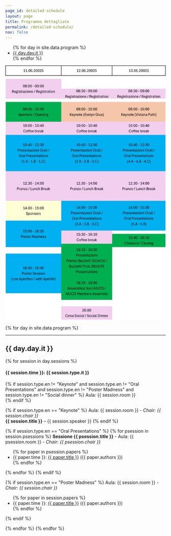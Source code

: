 ```yaml
---
page_id: detailed-schedule
layout: page
title: Programma dettagliato
permalink: /detailed-schedule/
nav: false
---
```



<nav aria-label="Program Navigation">
  <ul>
  {% for day in site.data.program %}
    <li><a href="#{{ day.day.it | slugify }}">{{ day.day.it }}</a></li>
  {% endfor %}
  </ul>
</nav>

<a href="/assets/img/programme-overview.png" data-lightbox="programme-overview.png" data-title="Overview del Programma">
  <img src="/assets/img/programme-overview.png" alt="Miniatura dell'Overview del Programma" class="gallery-thumbnail">
</a>

{% for day in site.data.program %}
  <br/>
  <hr/>
  <h2 id="{{ day.day.it | slugify }}">{{ day.day.it }}</h2>  
{% for session in day.sessions %}
  <h4>{{ session.time }}: {{ session.type.it }}</h4>


{% if session.type.en != "Keynote" and session.type.en != "Oral Presentations" and session.type.en != "Poster Madness" and session.type.en != "Social dinner" %}
  Aula: {{ session.room }}<br/>
{% endif %}

{% if session.type.en == "Keynote" %}
  Aula: {{ session.room }} - <em>Chair: {{ session.chair }}</em><br/>
  <strong>{{ session.title }}</strong> – {{ session.speaker }}
{% endif %}


{% if session.type.en == "Oral Presentations" %}
{% for psession in session.psessions %}
<strong>Sessione {{ psession.title }}</strong> - Aula: {{ psession.room }} - <em>Chair: {{ psession.chair }}</em>
  <ul>
  {% for paper in psession.papers %}
    <li>{{ paper.time }}: <a href="{{ paper.pdf }}">{{ paper.title }}</a> ({{ paper.authors }}) </li>
  {% endfor %}
  </ul>
{% endfor %}
{% endif %}


{% if session.type.en == "Poster Madness" %}
  Aula: {{ session.room }} - <em>Chair: {{ session.chair }}</em><br/>
  <ul>
  {% for paper in session.papers %}
    <li>{{ paper.time }}: <a href="{{ paper.pdf }}">{{ paper.title }}</a> ({{ paper.authors }}) </li>
  {% endfor %}
  </ul>
{% endif %}


{% endfor %}
{% endfor %}